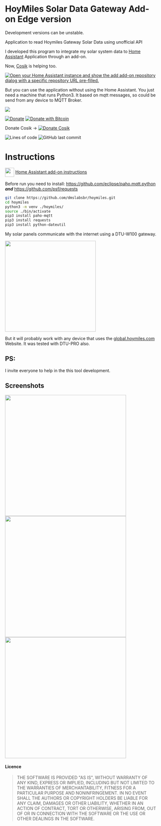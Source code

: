 # HoyMiles Solar Data Gateway Add-on Edge version
Development versions can be unstable.

Application to read Hoymiles Gateway Solar Data using unofficial API

I developed this program to integrate my solar system data to [Home Assistant](https://www.home-assistant.io/) Application through an add-on.

Now, [Cosik](https://github.com/Cosik)  is helping too.

[![Open your Home Assistant instance and show the add add-on repository dialog with a specific repository URL pre-filled.](https://my.home-assistant.io/badges/supervisor_add_addon_repository.svg)](https://my.home-assistant.io/redirect/supervisor_add_addon_repository/?repository_url=https%3A%2F%2Fgithub.com%2Fdmslabsbr%2Fhoymiles)

But you can use the application without using the Home Assistant. You just need a machine that runs Python3. It based on mqtt messages, so could be send from any device to MQTT Broker.

<a href="https://www.buymeacoffee.com/dmslabs"><img src="https://img.buymeacoffee.com/button-api/?text=Buy me a pizza&emoji=🍕&slug=dmslabs&button_colour=FFDD00&font_colour=000000&font_family=Cookie&outline_colour=000000&coffee_colour=ffffff"></a>

[![Donate](https://img.shields.io/badge/Donate-PayPal-green.svg)](https://www.paypal.com/cgi-bin/webscr?cmd=_s-xclick&hosted_button_id=9S3JYKPHR3XQ6)
[![Donate with Bitcoin](https://en.cryptobadges.io/badge/micro/1MAC9RBnPYT9ua1zsgvhwfRoASTBKr4QL8)](https://www.blockchain.com/btc/address/1MAC9RBnPYT9ua1zsgvhwfRoASTBKr4QL8)

Donate Cosik -> 
[![Donate Cosik](https://img.shields.io/badge/Donate-PayPal-green.svg)](paypal.me/cosik3d)

<img alt="Lines of code" src="https://img.shields.io/tokei/lines/github/dmslabsbr/hoymiles">
<img alt="GitHub last commit" src="https://img.shields.io/github/last-commit/dmslabsbr/hoymiles">


# Instructions

<img align="center" src="https://github.com/dmslabsbr/smsUps/raw/master/hass.io.png" alt="" width="30" /> [Home Assistant add-on instructions](DOCS.md)


Before run you need to install:
   https://github.com/eclipse/paho.mqtt.python  ***and***
   https://github.com/psf/requests


```bash
git clone https://github.com/dmslabsbr/hoymiles.git
cd hoymiles
python3 -m venv ./hoymiles/
source ./bin/activate
pip3 install paho-mqtt
pip3 install requests
pip3 install python-dateutil
```

My solar panels communicate with the internet using a DTU-W100 gateway.

<img src="https://github.com/dmslabsbr/hoymiles/raw/master/img/icon.png" alt="" width="300" />

But it will probably work with any device that uses the [global.hoymiles.com](https://global.hoymiles.com/) Website. It was tested with DTU-PRO also.


## PS:
I invite everyone to help in the this tool development.

## Screenshots

<img src="https://github.com/dmslabsbr/hoymiles/blob/master/edge/img/Hass1.png?raw=true" alt="" width="400" />

<img src="https://github.com/dmslabsbr/hoymiles/blob/master/edge/img/Hass2.png?raw=true" alt="" width="400" />

<img src="https://github.com/dmslabsbr/hoymiles/blob/master/edge/img/Hass3.png?raw=true" alt="" width="400" />



#### Licence

> THE SOFTWARE IS PROVIDED "AS IS", WITHOUT WARRANTY OF ANY KIND, EXPRESS OR IMPLIED, INCLUDING BUT NOT LIMITED TO THE WARRANTIES OF MERCHANTABILITY, FITNESS FOR A PARTICULAR PURPOSE AND NONINFRINGEMENT. IN NO EVENT SHALL THE AUTHORS OR COPYRIGHT HOLDERS BE LIABLE FOR ANY CLAIM, DAMAGES OR OTHER LIABILITY, WHETHER IN AN ACTION OF CONTRACT, TORT OR OTHERWISE, ARISING FROM, OUT OF OR IN CONNECTION WITH THE SOFTWARE OR THE USE OR OTHER DEALINGS IN THE SOFTWARE.
